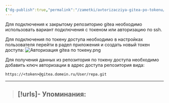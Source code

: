 ```yaml
---
{"dg-publish":true,"permalink":"/zametki/avtorizacziya-gitea-po-tokenu/","created":"2025-05-05 02:16","updated":"2025-05-05T02:21:34+03:00"}
---
```


Для подключения к закрытому репозиторию gitea необходимо использовать вариант подключения с токеном или авторизацию по ssh.

Для подключения по токену доступа необходимо в настройках пользователя перейти в радел приложения и создать новый токен доступа:
![Авторизация gitea по токену.png](/img/user/%D0%98%D1%81%D1%85%D0%BE%D0%B4%D0%BD%D0%B8%D0%BA%D0%B8/%D0%90%D0%B2%D1%82%D0%BE%D1%80%D0%B8%D0%B7%D0%B0%D1%86%D0%B8%D1%8F%20gitea%20%D0%BF%D0%BE%20%D1%82%D0%BE%D0%BA%D0%B5%D0%BD%D1%83.png)

Для получения данных из репозитория по токену доступа необходимо добавить ключ авторизации в адрес доступа репозитория вида:

```
https://<token>@gitea.domein.ru/User/repa.git
```

---
> [!urls]- Упоминания:
> - 